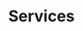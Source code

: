 ---
layout: services
title: Services

img: img/services.jpeg

services:
  - heading: Automation
    icon: terminal
    content: Our Subject Matter Experts may help your organization automate using dormant capacity in existing resources

  - heading: Better Consulting
    icon: line-chart
    content: We study the situation and requirements to provide the best tailored solution, no cookie cutter templates here. <a href="https://link.waveapps.com/rn8j9w-jh4qyj">Buy time</a> to learn more

  - heading: Domain + eMail
    icon: laptop
    content: Hop on over to Pop into our 24/7 <a href="https://sdxdomains.com">One Stop Shop</a> where All Basic Cloud, Domain, E-Mail Functionalities, and Website needs may be purchased on dedicated or shared plans

  - heading: Virtual CXO
    icon: briefcase
    content: Leverage decades of experience without retaining the associated payroll by consuming leadership insights on an as needed basis

  - heading: Virtual PBX
    icon: phone
    content: Our bread and butter is providing <a href="https://link.waveapps.com/5uv7c7-yftq6g">Cloud based Virtual Private Branch Exchange IP communication services.</a> Buy a toll free number to start receiving calls today, or port in your existing number for a seamless migration

  - heading: Professional Oversight
    icon: video-camera
    content: Vetting vendors or evaluating engineers can be challenging, let our ethical experts act as your trusted advocates

featured:
  - heading: Targetting Lightbulb Moments
    content: Ideas are a dime a dozen, our value generating ideas hit the mark, and frankly we don't care which executive yesman takes a fall.
    img: knight_assets/img/featured-1.png

  - heading: Driving Decisions with Data
    content: In God we trust, all other must bring data.
    img: knight_assets/img/featured-2.png

  - heading: Post Deployment Support
    content: We don't just deploy and ditch, our solutions are designed to be low maintenance and intuitive, however should you opt into support we won't leave you high and dry.
    img: knight_assets/img/featured-3.png

  - heading: Pay only for what you use
    content: Seriously, we don't beleive in paying customers subsidizing growth
    img: knight_assets/img/featured-4.png
---